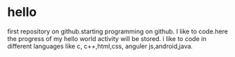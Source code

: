 # hello
first repository on github.starting programming on github.
I like to code.here  the progress of my hello world activity will be stored.
i like to code in different languages like c, c++,html,css, anguler js,android,java.
